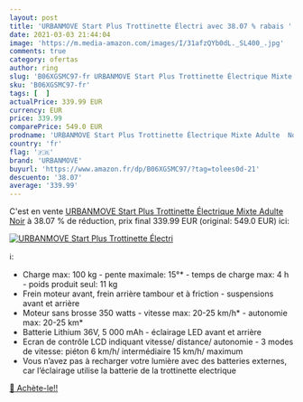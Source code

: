 ```yaml
---
layout: post
title: 'URBANMOVE Start Plus Trottinette Électri avec 38.07 % rabais '
date: 2021-03-03 21:44:04
image: 'https://m.media-amazon.com/images/I/31afzQYb0dL._SL400_.jpg'
comments: true
category: ofertas
author: ring
slug: 'B06XGSMC97-fr URBANMOVE Start Plus Trottinette Électrique Mixte Adulte Noir'
sku: 'B06XGSMC97-fr'
tags: [  ]
actualPrice: 339.99 EUR
currency: EUR
price: 339.99
comparePrice: 549.0 EUR
prodname: 'URBANMOVE Start Plus Trottinette Électrique Mixte Adulte  Noir'
country: 'fr'
flag: '🇫🇷'
brand: 'URBANMOVE'
buyurl: 'https://www.amazon.fr/dp/B06XGSMC97/?tag=tolees0d-21'
descuento: '38.07'
average: '339.99'
---
```


C'est en vente [URBANMOVE Start Plus Trottinette Électrique Mixte Adulte  Noir](https://www.amazon.fr/dp/B06XGSMC97/?tag=tolees0d-21)  à  38.07 % de réduction, prix final  339.99 EUR (original: 549.0 EUR) ici:

[![URBANMOVE Start Plus Trottinette Électri](https://m.media-amazon.com/images/I/31afzQYb0dL._SL400_.jpg)](https://www.amazon.fr/dp/B06XGSMC97/?tag=tolees0d-21)

ℹ️:

- Charge max: 100 kg - pente maximale: 15°* - temps de charge max: 4 h - poids produit seul: 11 kg
- Frein moteur avant, frein arrière tambour et à friction - suspensions avant et arrière
- Moteur sans brosse 350 watts - vitesse max: 20-25 km/h* - autonomie max: 20-25 km*
- Batterie Lithium 36V, 5 000 mAh - éclairage LED avant et arrière
- Ecran de contrôle LCD indiquant vitesse/ distance/ autonomie - 3 modes de vitesse: piéton 6 km/h/ intermédiaire 15 km/h/ maximum
- Vous n’avez pas à recharger votre lumière avec des batteries externes, car l’éclairage utilise la batterie de la trottinette electrique

[🛒 Achète-le!!](https://www.amazon.fr/dp/B06XGSMC97/?tag=tolees0d-21)
